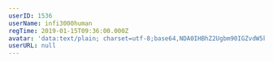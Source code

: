 ```yaml
---
userID: 1536
userName: infi3000human
regTime: 2019-01-15T09:36:00.000Z
avatar: 'data:text/plain; charset=utf-8;base64,NDA0IHBhZ2Ugbm90IGZvdW5kCg=='
userURL: null
---
```



